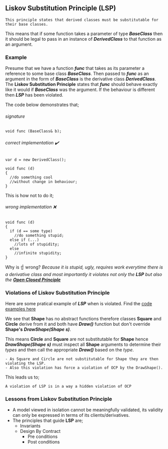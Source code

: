 ## Liskov Substitution Principle (LSP)

```
This principle states that derived classes must be substitutable for their base classes.
```

This means that if some function takes a parameter of type **_BaseClass_** then it should be legal to pass in an instance of **_DerivedClass_** to that function as an argument.

### Example

Presume that we have a function **_func_** that takes as its parameter a reference to some base class **_BaseClass_**.
Then passed to **_func_** as an argument in the form of **_BaseClass_** is the derivative class **_DerivedClass_**.
The **Liskov Substitution Principle** states that **_func_** should behave exactly like it would if **_BaseClass_** was the argument.
If the behaviour is different then **_LSP_** has been violated.

The code below demonstrates that;

###### *signature*
```
void func (BaseClass& b);
```

###### *correct implementation* ✔️
```
var d = new DerivedClass();

void func (d)
{
  //do something cool
  //without change in behaviour;
}
```

This is how not to do it;
###### *wrong implementation* ❌
```
void func (d)
{
  if (d == some type)
    //do something stupid;
  else if (...)
    //lots of stupidity;
  else
    //infinite stupidity;
}
```

Why is ☝️ wrong?
_Because it is stupid, ugly, requires work everytime there is a derivative class and most importantly it violates not only the **LSP** but also the **[Open Closed Principle](../documentation/ocp.md)**_


### Violations of Liskov Substitution Principle

Here are some pratical example of **_LSP_** when is violated. Find the [code examples here](../src/lsp/violations)

We see that **Shape** has no abstract functions therefore classes **Square** and **Circle** derive from it and both have **_Draw()_** function but don't override **Shape's** **_DrawShape(Shape s)_**.

This means **Circle** and **Square** are not substitutable for **Shape** hence **_DrawShape(Shape s)_** must inspect all **Shape** arguments to determine their _types_ and then call the appropriate **_Draw()_** based on the _type_.

```
- As Square and Circle are not substitutable for Shape they are then violating the LSP.
- Also this violation has force a violation of OCP by the DrawShape().
```
This leads us to;
```
A violation of LSP is in a way a hidden violation of OCP
```

### Lessons from Liskov Substitution Principle
- A model viewed in isolation cannot be meaningfully validated, its validity can only be expressed in terms of its clients/derivatives.
- The principles that guide **LSP** are;
  - Invariants
  - Design By Contract
    - Pre conditions
    - Post conditions
